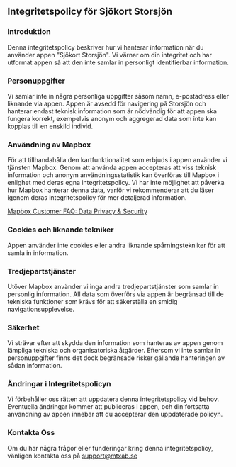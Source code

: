 ## Integritetspolicy för Sjökort Storsjön

### Introduktion
Denna integritetspolicy beskriver hur vi hanterar information när du använder appen "Sjökort Storsjön". Vi värnar om din integritet och har utformat appen så att den inte samlar in personligt identifierbar information.

### Personuppgifter
Vi samlar inte in några personliga uppgifter såsom namn, e-postadress eller liknande via appen. Appen är avsedd för navigering på Storsjön och hanterar endast teknisk information som är nödvändig för att appen ska fungera korrekt, exempelvis anonym och aggregerad data som inte kan kopplas till en enskild individ.

### Användning av Mapbox
För att tillhandahålla den kartfunktionalitet som erbjuds i appen använder vi tjänsten Mapbox. Genom att använda appen accepteras att viss teknisk information och anonym användningsstatistik kan överföras till Mapbox i enlighet med deras egna integritetspolicy. Vi har inte möjlighet att påverka hur Mapbox hanterar denna data, varför vi rekommenderar att du läser igenom deras integritetspolicy för mer detaljerad information.

[Mapbox Customer FAQ: Data Privacy & Security](https://www.mapbox.com/legal/legal-faq)

### Cookies och liknande tekniker
Appen använder inte cookies eller andra liknande spårningstekniker för att samla in information.

### Tredjepartstjänster
Utöver Mapbox använder vi inga andra tredjepartstjänster som samlar in personlig information. All data som överförs via appen är begränsad till de tekniska funktioner som krävs för att säkerställa en smidig navigationsupplevelse.

### Säkerhet
Vi strävar efter att skydda den information som hanteras av appen genom lämpliga tekniska och organisatoriska åtgärder. Eftersom vi inte samlar in personuppgifter finns det dock begränsade risker gällande hanteringen av sådan information.

### Ändringar i Integritetspolicyn
Vi förbehåller oss rätten att uppdatera denna integritetspolicy vid behov. Eventuella ändringar kommer att publiceras i appen, och din fortsatta användning av appen innebär att du accepterar den uppdaterade policyn.

### Kontakta Oss
Om du har några frågor eller funderingar kring denna integritetspolicy, vänligen kontakta oss på support@mtxab.se
